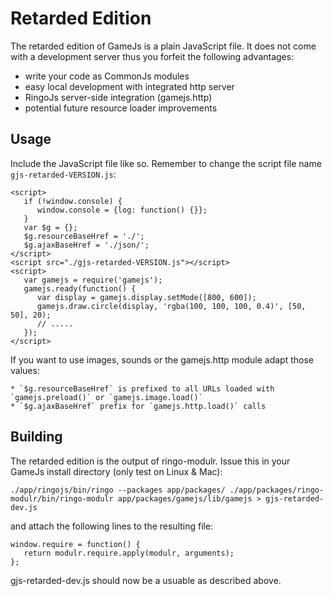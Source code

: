 Retarded Edition
==================

The retarded edition of GameJs is a plain JavaScript file. It does not come with a development server thus you forfeit the following advantages:

  * write your code as CommonJs modules
  * easy local development with integrated http server
  * RingoJs server-side integration (gamejs.http)
  * potential future resource loader improvements

Usage
------

Include the JavaScript file like so. Remember to change the script file name `gjs-retarded-VERSION.js`:

    <script>
       if (!window.console) {
          window.console = {log: function() {}};
       }
       var $g = {};
       $g.resourceBaseHref = './';
       $g.ajaxBaseHref = './json/';
    </script>
    <script src="./gjs-retarded-VERSION.js"></script>
    <script>
       var gamejs = require('gamejs');
       gamejs.ready(function() {
          var display = gamejs.display.setMode([800, 600]);
          gamejs.draw.circle(display, 'rgba(100, 100, 100, 0.4)', [50, 50], 20);
          // .....
       });
    </script>

If you want to use images, sounds or the gamejs.http module adapt those values:

    * `$g.resourceBaseHref` is prefixed to all URLs loaded with `gamejs.preload()` or `gamejs.image.load()`
    * `$g.ajaxBaseHref` prefix for `gamejs.http.load()` calls

Building
---------

The retarded edition is the output of ringo-modulr. Issue this in your GameJs install directory (only test on Linux & Mac):

    ./app/ringojs/bin/ringo --packages app/packages/ ./app/packages/ringo-modulr/bin/ringo-modulr app/packages/gamejs/lib/gamejs > gjs-retarded-dev.js

and attach the following lines to the resulting file:

    window.require = function() {
       return modulr.require.apply(modulr, arguments);
    };

gjs-retarded-dev.js should now be a usuable as described above.
